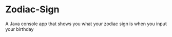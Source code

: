 # Zodiac-Sign
A Java console app that shows you what your zodiac sign is when you input your birthday
